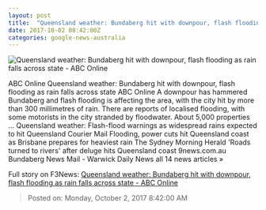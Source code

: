```yaml
---
layout: post
title:  "Queensland weather: Bundaberg hit with downpour, flash flooding as rain falls across state - ABC Online"
date: 2017-10-02 08:42:00Z
categories: google-news-australia
---
```


![Queensland weather: Bundaberg hit with downpour, flash flooding as rain falls across state - ABC Online](http://www.abc.net.au/news/image/9008278-1x1-700x700.jpg)

ABC Online Queensland weather: Bundaberg hit with downpour, flash flooding as rain falls across state ABC Online A downpour has hammered Bundaberg and flash flooding is affecting the area, with the city hit by more than 300 millimetres of rain. There are reports of localised flooding, with some motorists in the city stranded by floodwater. About 5,000 properties ... Queensland weather: Flash-flood warnings as widespread rains expected to hit Queensland Courier Mail Flooding, power cuts hit Queensland coast as Brisbane prepares for heaviest rain The Sydney Morning Herald 'Roads turned to rivers' after deluge hits Queensland coast 9news.com.au Bundaberg News Mail - Warwick Daily News all 14 news articles »


Full story on F3News: [Queensland weather: Bundaberg hit with downpour, flash flooding as rain falls across state - ABC Online](http://www.f3nws.com/n/KDNEWB)

> Posted on: Monday, October 2, 2017 8:42:00 AM
